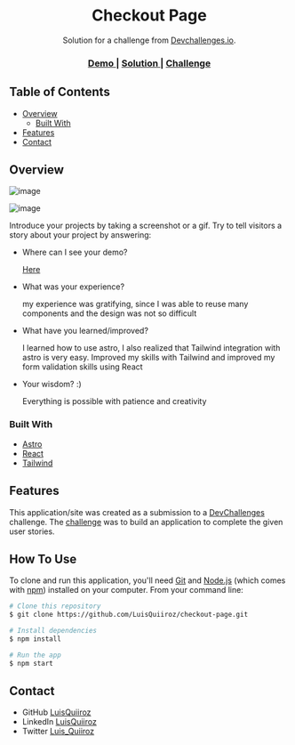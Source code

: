 <!-- Please update value in the {}  -->

<h1 align="center">Checkout Page</h1>

<div align="center">
   Solution for a challenge from  <a href="http://devchallenges.io" target="_blank">Devchallenges.io</a>.
</div>

<div align="center">
  <h3>
    <a href="https://checkout-page-q.netlify.app/">
      Demo
    </a>
    <span> | </span>
    <a href="https://github.com/LuisQuiiroz/checkout-page">
      Solution
    </a>
    <span> | </span>
    <a href="https://devchallenges.io/challenges/0J1NxxGhOUYVqihwegfO">
      Challenge
    </a>
  </h3>
</div>

<!-- TABLE OF CONTENTS -->

## Table of Contents

- [Overview](#overview)
  - [Built With](#built-with)
- [Features](#features)
- [Contact](#contact)

<!-- OVERVIEW -->

## Overview

![image](https://github.com/LuisQuiiroz/checkout-page/assets/93633867/a8512f10-a6c7-42ca-9398-4d8477d944aa)

![image](https://github.com/LuisQuiiroz/checkout-page/assets/93633867/b2aedca8-daff-4e66-98ae-4b09334000f6)

Introduce your projects by taking a screenshot or a gif. Try to tell visitors a story about your project by answering:

- Where can I see your demo?

  [Here](https://checkout-page-q.netlify.app/)
  
- What was your experience?

  my experience was gratifying, since I was able to reuse many components and the design was not so difficult
  
- What have you learned/improved?

  I learned how to use astro, I also realized that Tailwind integration with astro is very easy.
  Improved my skills with Tailwind and improved my form validation skills using React

- Your wisdom? :)

  Everything is possible with patience and creativity

### Built With

<!-- This section should list any major frameworks that you built your project using. Here are a few examples.-->

- [Astro](https://astro.build/)
- [React](https://es.react.dev/)
- [Tailwind](https://tailwindcss.com/)

## Features

<!-- List the features of your application or follow the template. Don't share the figma file here :) -->

This application/site was created as a submission to a [DevChallenges](https://devchallenges.io/challenges) challenge. The [challenge](https://devchallenges.io/challenges/0J1NxxGhOUYVqihwegfO) was to build an application to complete the given user stories.


## How To Use

To clone and run this application, you'll need [Git](https://git-scm.com) and [Node.js](https://nodejs.org/en/download/) (which comes with [npm](http://npmjs.com)) installed on your computer. From your command line:

```bash
# Clone this repository
$ git clone https://github.com/LuisQuiiroz/checkout-page.git

# Install dependencies
$ npm install

# Run the app
$ npm start
```

## Contact

- GitHub [LuisQuiiroz](https://github.com/LuisQuiiroz)
- LinkedIn [LuisQuiiroz](https://www.linkedin.com/in/luis-quiiroz/)
- Twitter [Luis_Quiiroz](https://twitter.com/Luis_Quiiroz)
